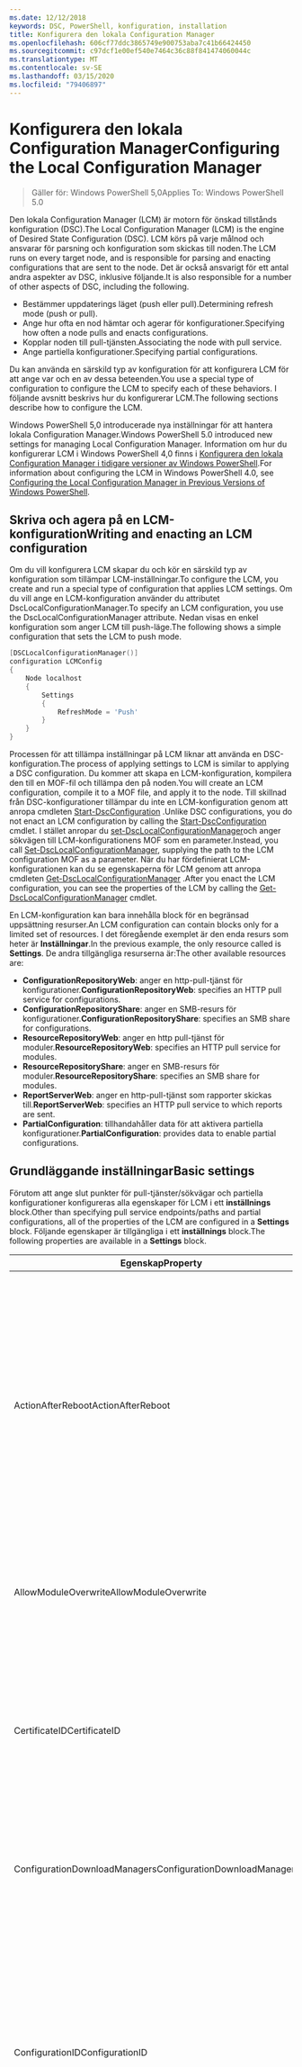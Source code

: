 ```yaml
---
ms.date: 12/12/2018
keywords: DSC, PowerShell, konfiguration, installation
title: Konfigurera den lokala Configuration Manager
ms.openlocfilehash: 606cf77ddc3865749e900753aba7c41b66424450
ms.sourcegitcommit: c97dcf1e00ef540e7464c36c88f841474060044c
ms.translationtype: MT
ms.contentlocale: sv-SE
ms.lasthandoff: 03/15/2020
ms.locfileid: "79406897"
---
```

# <a name="configuring-the-local-configuration-manager"></a><span data-ttu-id="7fd35-103">Konfigurera den lokala Configuration Manager</span><span class="sxs-lookup"><span data-stu-id="7fd35-103">Configuring the Local Configuration Manager</span></span>

> <span data-ttu-id="7fd35-104">Gäller för: Windows PowerShell 5,0</span><span class="sxs-lookup"><span data-stu-id="7fd35-104">Applies To: Windows PowerShell 5.0</span></span>

<span data-ttu-id="7fd35-105">Den lokala Configuration Manager (LCM) är motorn för önskad tillstånds konfiguration (DSC).</span><span class="sxs-lookup"><span data-stu-id="7fd35-105">The Local Configuration Manager (LCM) is the engine of Desired State Configuration (DSC).</span></span>
<span data-ttu-id="7fd35-106">LCM körs på varje målnod och ansvarar för parsning och konfiguration som skickas till noden.</span><span class="sxs-lookup"><span data-stu-id="7fd35-106">The LCM runs on every target node, and is responsible for parsing and enacting configurations that are sent to the node.</span></span>
<span data-ttu-id="7fd35-107">Det är också ansvarigt för ett antal andra aspekter av DSC, inklusive följande.</span><span class="sxs-lookup"><span data-stu-id="7fd35-107">It is also responsible for a number of other aspects of DSC, including the following.</span></span>

- <span data-ttu-id="7fd35-108">Bestämmer uppdaterings läget (push eller pull).</span><span class="sxs-lookup"><span data-stu-id="7fd35-108">Determining refresh mode (push or pull).</span></span>
- <span data-ttu-id="7fd35-109">Ange hur ofta en nod hämtar och agerar för konfigurationer.</span><span class="sxs-lookup"><span data-stu-id="7fd35-109">Specifying how often a node pulls and enacts configurations.</span></span>
- <span data-ttu-id="7fd35-110">Kopplar noden till pull-tjänsten.</span><span class="sxs-lookup"><span data-stu-id="7fd35-110">Associating the node with pull service.</span></span>
- <span data-ttu-id="7fd35-111">Ange partiella konfigurationer.</span><span class="sxs-lookup"><span data-stu-id="7fd35-111">Specifying partial configurations.</span></span>

<span data-ttu-id="7fd35-112">Du kan använda en särskild typ av konfiguration för att konfigurera LCM för att ange var och en av dessa beteenden.</span><span class="sxs-lookup"><span data-stu-id="7fd35-112">You use a special type of configuration to configure the LCM to specify each of these behaviors.</span></span>
<span data-ttu-id="7fd35-113">I följande avsnitt beskrivs hur du konfigurerar LCM.</span><span class="sxs-lookup"><span data-stu-id="7fd35-113">The following sections describe how to configure the LCM.</span></span>

<span data-ttu-id="7fd35-114">Windows PowerShell 5,0 introducerade nya inställningar för att hantera lokala Configuration Manager.</span><span class="sxs-lookup"><span data-stu-id="7fd35-114">Windows PowerShell 5.0 introduced new settings for managing Local Configuration Manager.</span></span>
<span data-ttu-id="7fd35-115">Information om hur du konfigurerar LCM i Windows PowerShell 4,0 finns i [Konfigurera den lokala Configuration Manager i tidigare versioner av Windows PowerShell](metaconfig4.md).</span><span class="sxs-lookup"><span data-stu-id="7fd35-115">For information about configuring the LCM in Windows PowerShell 4.0, see [Configuring the Local Configuration Manager in Previous Versions of Windows PowerShell](metaconfig4.md).</span></span>

## <a name="writing-and-enacting-an-lcm-configuration"></a><span data-ttu-id="7fd35-116">Skriva och agera på en LCM-konfiguration</span><span class="sxs-lookup"><span data-stu-id="7fd35-116">Writing and enacting an LCM configuration</span></span>

<span data-ttu-id="7fd35-117">Om du vill konfigurera LCM skapar du och kör en särskild typ av konfiguration som tillämpar LCM-inställningar.</span><span class="sxs-lookup"><span data-stu-id="7fd35-117">To configure the LCM, you create and run a special type of configuration that applies LCM settings.</span></span>
<span data-ttu-id="7fd35-118">Om du vill ange en LCM-konfiguration använder du attributet DscLocalConfigurationManager.</span><span class="sxs-lookup"><span data-stu-id="7fd35-118">To specify an LCM configuration, you use the DscLocalConfigurationManager attribute.</span></span>
<span data-ttu-id="7fd35-119">Nedan visas en enkel konfiguration som anger LCM till push-läge.</span><span class="sxs-lookup"><span data-stu-id="7fd35-119">The following shows a simple configuration that sets the LCM to push mode.</span></span>

```powershell
[DSCLocalConfigurationManager()]
configuration LCMConfig
{
    Node localhost
    {
        Settings
        {
            RefreshMode = 'Push'
        }
    }
}
```

<span data-ttu-id="7fd35-120">Processen för att tillämpa inställningar på LCM liknar att använda en DSC-konfiguration.</span><span class="sxs-lookup"><span data-stu-id="7fd35-120">The process of applying settings to LCM is similar to applying a DSC configuration.</span></span>
<span data-ttu-id="7fd35-121">Du kommer att skapa en LCM-konfiguration, kompilera den till en MOF-fil och tillämpa den på noden.</span><span class="sxs-lookup"><span data-stu-id="7fd35-121">You will create an LCM configuration, compile it to a MOF file, and apply it to the node.</span></span>
<span data-ttu-id="7fd35-122">Till skillnad från DSC-konfigurationer tillämpar du inte en LCM-konfiguration genom att anropa cmdleten [Start-DscConfiguration](/powershell/module/psdesiredstateconfiguration/start-dscconfiguration) .</span><span class="sxs-lookup"><span data-stu-id="7fd35-122">Unlike DSC configurations, you do not enact an LCM configuration by calling the [Start-DscConfiguration](/powershell/module/psdesiredstateconfiguration/start-dscconfiguration) cmdlet.</span></span>
<span data-ttu-id="7fd35-123">I stället anropar du [set-DscLocalConfigurationManager](/powershell/module/PSDesiredStateConfiguration/Set-DscLocalConfigurationManager)och anger sökvägen till LCM-konfigurationens MOF som en parameter.</span><span class="sxs-lookup"><span data-stu-id="7fd35-123">Instead, you call [Set-DscLocalConfigurationManager](/powershell/module/PSDesiredStateConfiguration/Set-DscLocalConfigurationManager), supplying the path to the LCM configuration MOF as a parameter.</span></span>
<span data-ttu-id="7fd35-124">När du har fördefinierat LCM-konfigurationen kan du se egenskaperna för LCM genom att anropa cmdleten [Get-DscLocalConfigurationManager](/powershell/module/PSDesiredStateConfiguration/Get-DscLocalConfigurationManager) .</span><span class="sxs-lookup"><span data-stu-id="7fd35-124">After you enact the LCM configuration, you can see the properties of the LCM by calling the [Get-DscLocalConfigurationManager](/powershell/module/PSDesiredStateConfiguration/Get-DscLocalConfigurationManager) cmdlet.</span></span>

<span data-ttu-id="7fd35-125">En LCM-konfiguration kan bara innehålla block för en begränsad uppsättning resurser.</span><span class="sxs-lookup"><span data-stu-id="7fd35-125">An LCM configuration can contain blocks only for a limited set of resources.</span></span>
<span data-ttu-id="7fd35-126">I det föregående exemplet är den enda resurs som heter är **Inställningar**.</span><span class="sxs-lookup"><span data-stu-id="7fd35-126">In the previous example, the only resource called is **Settings**.</span></span>
<span data-ttu-id="7fd35-127">De andra tillgängliga resurserna är:</span><span class="sxs-lookup"><span data-stu-id="7fd35-127">The other available resources are:</span></span>

* <span data-ttu-id="7fd35-128">**ConfigurationRepositoryWeb**: anger en http-pull-tjänst för konfigurationer.</span><span class="sxs-lookup"><span data-stu-id="7fd35-128">**ConfigurationRepositoryWeb**: specifies an HTTP pull service for configurations.</span></span>
* <span data-ttu-id="7fd35-129">**ConfigurationRepositoryShare**: anger en SMB-resurs för konfigurationer.</span><span class="sxs-lookup"><span data-stu-id="7fd35-129">**ConfigurationRepositoryShare**: specifies an SMB share for configurations.</span></span>
* <span data-ttu-id="7fd35-130">**ResourceRepositoryWeb**: anger en http pull-tjänst för moduler.</span><span class="sxs-lookup"><span data-stu-id="7fd35-130">**ResourceRepositoryWeb**: specifies an HTTP pull service for modules.</span></span>
* <span data-ttu-id="7fd35-131">**ResourceRepositoryShare**: anger en SMB-resurs för moduler.</span><span class="sxs-lookup"><span data-stu-id="7fd35-131">**ResourceRepositoryShare**: specifies an SMB share for modules.</span></span>
* <span data-ttu-id="7fd35-132">**ReportServerWeb**: anger en http-pull-tjänst som rapporter skickas till.</span><span class="sxs-lookup"><span data-stu-id="7fd35-132">**ReportServerWeb**: specifies an HTTP pull service to which reports are sent.</span></span>
* <span data-ttu-id="7fd35-133">**PartialConfiguration**: tillhandahåller data för att aktivera partiella konfigurationer.</span><span class="sxs-lookup"><span data-stu-id="7fd35-133">**PartialConfiguration**: provides data to enable partial configurations.</span></span>

## <a name="basic-settings"></a><span data-ttu-id="7fd35-134">Grundläggande inställningar</span><span class="sxs-lookup"><span data-stu-id="7fd35-134">Basic settings</span></span>

<span data-ttu-id="7fd35-135">Förutom att ange slut punkter för pull-tjänster/sökvägar och partiella konfigurationer konfigureras alla egenskaper för LCM i ett **inställnings** block.</span><span class="sxs-lookup"><span data-stu-id="7fd35-135">Other than specifying pull service endpoints/paths and partial configurations, all of the properties of the LCM are configured in a **Settings** block.</span></span>
<span data-ttu-id="7fd35-136">Följande egenskaper är tillgängliga i ett **inställnings** block.</span><span class="sxs-lookup"><span data-stu-id="7fd35-136">The following properties are available in a **Settings** block.</span></span>

|  <span data-ttu-id="7fd35-137">Egenskap</span><span class="sxs-lookup"><span data-stu-id="7fd35-137">Property</span></span>  |  <span data-ttu-id="7fd35-138">Typ</span><span class="sxs-lookup"><span data-stu-id="7fd35-138">Type</span></span>  |  <span data-ttu-id="7fd35-139">Beskrivning</span><span class="sxs-lookup"><span data-stu-id="7fd35-139">Description</span></span>   |
|----------- |------- |--------------- |
| <span data-ttu-id="7fd35-140">ActionAfterReboot</span><span class="sxs-lookup"><span data-stu-id="7fd35-140">ActionAfterReboot</span></span>| <span data-ttu-id="7fd35-141">sträng</span><span class="sxs-lookup"><span data-stu-id="7fd35-141">string</span></span>| <span data-ttu-id="7fd35-142">Anger vad som händer efter en omstart under tillämpning av en konfiguration.</span><span class="sxs-lookup"><span data-stu-id="7fd35-142">Specifies what happens after a reboot during the application of a configuration.</span></span> <span data-ttu-id="7fd35-143">De möjliga värdena är __"ContinueConfiguration"__ och __"StopConfiguration"__ .</span><span class="sxs-lookup"><span data-stu-id="7fd35-143">The possible values are __"ContinueConfiguration"__ and __"StopConfiguration"__.</span></span> <ul><li> <span data-ttu-id="7fd35-144">__ContinueConfiguration__: Fortsätt att använda den aktuella konfigurationen efter omstart av datorn.</span><span class="sxs-lookup"><span data-stu-id="7fd35-144">__ContinueConfiguration__: Continue applying the current configuration after machine reboot.</span></span> <span data-ttu-id="7fd35-145">Detta är standardvärdet</span><span class="sxs-lookup"><span data-stu-id="7fd35-145">This is the default value</span></span></li><li><span data-ttu-id="7fd35-146">__StopConfiguration__: stoppa den aktuella konfigurationen efter omstart av datorn.</span><span class="sxs-lookup"><span data-stu-id="7fd35-146">__StopConfiguration__: Stop the current configuration after machine reboot.</span></span></li></ul>|
| <span data-ttu-id="7fd35-147">AllowModuleOverwrite</span><span class="sxs-lookup"><span data-stu-id="7fd35-147">AllowModuleOverwrite</span></span>| <span data-ttu-id="7fd35-148">booleska</span><span class="sxs-lookup"><span data-stu-id="7fd35-148">bool</span></span>| <span data-ttu-id="7fd35-149">__$True__ om nya konfigurationer som hämtats från pull-tjänsten tillåts skriva över de gamla på målnoden.</span><span class="sxs-lookup"><span data-stu-id="7fd35-149">__$TRUE__ if new configurations downloaded from the pull service are allowed to overwrite the old ones on the target node.</span></span> <span data-ttu-id="7fd35-150">Annars $FALSE.</span><span class="sxs-lookup"><span data-stu-id="7fd35-150">Otherwise, $FALSE.</span></span>|
| <span data-ttu-id="7fd35-151">CertificateID</span><span class="sxs-lookup"><span data-stu-id="7fd35-151">CertificateID</span></span>| <span data-ttu-id="7fd35-152">sträng</span><span class="sxs-lookup"><span data-stu-id="7fd35-152">string</span></span>| <span data-ttu-id="7fd35-153">Tumavtryck för ett certifikat som används för att skydda autentiseringsuppgifter som skickas i en konfiguration.</span><span class="sxs-lookup"><span data-stu-id="7fd35-153">The thumbprint of a certificate used to secure credentials passed in a configuration.</span></span> <span data-ttu-id="7fd35-154">Mer information finns i [vill du skydda autentiseringsuppgifter i Windows PowerShell Desired State Configuration](https://blogs.msdn.com/b/powershell/archive/2014/01/31/want-to-secure-credentials-in-windows-powershell-desired-state-configuration.aspx)?.</span><span class="sxs-lookup"><span data-stu-id="7fd35-154">For more information see [Want to secure credentials in Windows PowerShell Desired State Configuration](https://blogs.msdn.com/b/powershell/archive/2014/01/31/want-to-secure-credentials-in-windows-powershell-desired-state-configuration.aspx)?.</span></span> <br> <span data-ttu-id="7fd35-155">__Obs!__ detta hanteras automatiskt om du använder Azure Automation DSC-pull.</span><span class="sxs-lookup"><span data-stu-id="7fd35-155">__Note:__ this is managed automatically if using Azure Automation DSC pull service.</span></span>|
| <span data-ttu-id="7fd35-156">ConfigurationDownloadManagers</span><span class="sxs-lookup"><span data-stu-id="7fd35-156">ConfigurationDownloadManagers</span></span>| <span data-ttu-id="7fd35-157">CimInstance []</span><span class="sxs-lookup"><span data-stu-id="7fd35-157">CimInstance[]</span></span>| <span data-ttu-id="7fd35-158">Föråldrade.</span><span class="sxs-lookup"><span data-stu-id="7fd35-158">Obsolete.</span></span> <span data-ttu-id="7fd35-159">Använd __ConfigurationRepositoryWeb__ -och __ConfigurationRepositoryShare__ -block för att definiera slut punkter för konfigurations-pull-tjänster.</span><span class="sxs-lookup"><span data-stu-id="7fd35-159">Use __ConfigurationRepositoryWeb__ and __ConfigurationRepositoryShare__ blocks to define configuration pull service endpoints.</span></span>|
| <span data-ttu-id="7fd35-160">ConfigurationID</span><span class="sxs-lookup"><span data-stu-id="7fd35-160">ConfigurationID</span></span>| <span data-ttu-id="7fd35-161">sträng</span><span class="sxs-lookup"><span data-stu-id="7fd35-161">string</span></span>| <span data-ttu-id="7fd35-162">För bakåtkompatibilitet med äldre hämtnings tjänst versioner.</span><span class="sxs-lookup"><span data-stu-id="7fd35-162">For backwards compatibility with older pull service versions.</span></span> <span data-ttu-id="7fd35-163">Ett GUID som identifierar konfigurations filen som ska hämtas från en pull-tjänst.</span><span class="sxs-lookup"><span data-stu-id="7fd35-163">A GUID that identifies the configuration file to get from a pull service.</span></span> <span data-ttu-id="7fd35-164">Noden hämtar konfigurationer i pull-tjänsten om namnet på konfigurations-MOF: en heter ConfigurationID. mof.</span><span class="sxs-lookup"><span data-stu-id="7fd35-164">The node will pull configurations on the pull service if the name of the configuration MOF is named ConfigurationID.mof.</span></span><br> <span data-ttu-id="7fd35-165">__Obs:__ Om du ställer in den här egenskapen fungerar inte att registrera noden med en pull-tjänst genom att använda __RegistrationKey__ .</span><span class="sxs-lookup"><span data-stu-id="7fd35-165">__Note:__ If you set this property, registering the node with a pull service by using __RegistrationKey__ does not work.</span></span> <span data-ttu-id="7fd35-166">Mer information finns i [Konfigurera en pull-klient med konfigurations namn](../pull-server/pullClientConfigNames.md).</span><span class="sxs-lookup"><span data-stu-id="7fd35-166">For more information, see [Setting up a pull client with configuration names](../pull-server/pullClientConfigNames.md).</span></span>|
| <span data-ttu-id="7fd35-167">ConfigurationMode</span><span class="sxs-lookup"><span data-stu-id="7fd35-167">ConfigurationMode</span></span>| <span data-ttu-id="7fd35-168">sträng</span><span class="sxs-lookup"><span data-stu-id="7fd35-168">string</span></span> | <span data-ttu-id="7fd35-169">Anger hur LCM faktiskt tillämpar konfigurationen på målnoden.</span><span class="sxs-lookup"><span data-stu-id="7fd35-169">Specifies how the LCM actually applies the configuration to the target nodes.</span></span> <span data-ttu-id="7fd35-170">Möjliga värden är __"ApplyOnly"__ , __"ApplyAndMonitor"__ och __"ApplyAndAutoCorrect"__ .</span><span class="sxs-lookup"><span data-stu-id="7fd35-170">Possible values are __"ApplyOnly"__,__"ApplyAndMonitor"__, and __"ApplyAndAutoCorrect"__.</span></span> <ul><li><span data-ttu-id="7fd35-171">__ApplyOnly__: DSC tillämpar konfigurationen och gör ingenting ytterligare om inte en ny konfiguration skickas till målnoden eller när en ny konfiguration hämtas från en tjänst.</span><span class="sxs-lookup"><span data-stu-id="7fd35-171">__ApplyOnly__: DSC applies the configuration and does nothing further unless a new configuration is pushed to the target node or when a new configuration is pulled from a service.</span></span> <span data-ttu-id="7fd35-172">Efter första tillämpning av en ny konfiguration söker DSC inte efter avvikelse från ett tidigare konfigurerat tillstånd.</span><span class="sxs-lookup"><span data-stu-id="7fd35-172">After initial application of a new configuration, DSC does not check for drift from a previously configured state.</span></span> <span data-ttu-id="7fd35-173">Observera att DSC försöker tillämpa konfigurationen tills den har slutförts innan __ApplyOnly__ börjar gälla.</span><span class="sxs-lookup"><span data-stu-id="7fd35-173">Note that DSC will attempt to apply the configuration until it is successful before __ApplyOnly__ takes effect.</span></span> </li><li> <span data-ttu-id="7fd35-174">__ApplyAndMonitor__: Detta är standardvärdet.</span><span class="sxs-lookup"><span data-stu-id="7fd35-174">__ApplyAndMonitor__: This is the default value.</span></span> <span data-ttu-id="7fd35-175">LCM använder alla nya konfigurationer.</span><span class="sxs-lookup"><span data-stu-id="7fd35-175">The LCM applies any new configurations.</span></span> <span data-ttu-id="7fd35-176">Efter den första körningen av en ny konfiguration, om mål-noden går från det önskade läget, rapporterar DSC den avvikelsen i loggarna.</span><span class="sxs-lookup"><span data-stu-id="7fd35-176">After initial application of a new configuration, if the target node drifts from the desired state, DSC reports the discrepancy in logs.</span></span> <span data-ttu-id="7fd35-177">Observera att DSC försöker tillämpa konfigurationen tills den har slutförts innan __ApplyAndMonitor__ börjar gälla.</span><span class="sxs-lookup"><span data-stu-id="7fd35-177">Note that DSC will attempt to apply the configuration until it is successful before __ApplyAndMonitor__ takes effect.</span></span></li><li><span data-ttu-id="7fd35-178">__ApplyAndAutoCorrect__: DSC använder alla nya konfigurationer.</span><span class="sxs-lookup"><span data-stu-id="7fd35-178">__ApplyAndAutoCorrect__: DSC applies any new configurations.</span></span> <span data-ttu-id="7fd35-179">Efter den första tillämpningen av en ny konfiguration, om mål noden går från det önskade läget, rapporterar DSC den avvikelsen i loggarna och tillämpar sedan den aktuella konfigurationen igen.</span><span class="sxs-lookup"><span data-stu-id="7fd35-179">After initial application of a new configuration, if the target node drifts from the desired state, DSC reports the discrepancy in logs, and then re-applies the current configuration.</span></span></li></ul>|
| <span data-ttu-id="7fd35-180">ConfigurationModeFrequencyMins</span><span class="sxs-lookup"><span data-stu-id="7fd35-180">ConfigurationModeFrequencyMins</span></span>| <span data-ttu-id="7fd35-181">UInt32</span><span class="sxs-lookup"><span data-stu-id="7fd35-181">UInt32</span></span>| <span data-ttu-id="7fd35-182">Hur ofta, i minuter, är den aktuella konfigurationen markerad och tillämpas.</span><span class="sxs-lookup"><span data-stu-id="7fd35-182">How often, in minutes, the current configuration is checked and applied.</span></span> <span data-ttu-id="7fd35-183">Den här egenskapen ignoreras om egenskapen ConfigurationMode är inställd på ApplyOnly.</span><span class="sxs-lookup"><span data-stu-id="7fd35-183">This property is ignored if the ConfigurationMode property is set to ApplyOnly.</span></span> <span data-ttu-id="7fd35-184">Standardvärdet är 15.</span><span class="sxs-lookup"><span data-stu-id="7fd35-184">The default value is 15.</span></span>|
| <span data-ttu-id="7fd35-185">DebugMode</span><span class="sxs-lookup"><span data-stu-id="7fd35-185">DebugMode</span></span>| <span data-ttu-id="7fd35-186">sträng</span><span class="sxs-lookup"><span data-stu-id="7fd35-186">string</span></span>| <span data-ttu-id="7fd35-187">Möjliga värden är __none__, __ForceModuleImport__och __all__.</span><span class="sxs-lookup"><span data-stu-id="7fd35-187">Possible values are __None__, __ForceModuleImport__, and __All__.</span></span> <ul><li><span data-ttu-id="7fd35-188">Ange till __ingen__ om du vill använda cachelagrade resurser.</span><span class="sxs-lookup"><span data-stu-id="7fd35-188">Set to __None__ to use cached resources.</span></span> <span data-ttu-id="7fd35-189">Detta är standardinställningen och ska användas i produktions scenarier.</span><span class="sxs-lookup"><span data-stu-id="7fd35-189">This is the default and should be used in production scenarios.</span></span></li><li><span data-ttu-id="7fd35-190">Inställningen till __ForceModuleImport__, gör att LCM kan läsa in alla DSC-resursprogram på nytt, även om de tidigare har lästs in och cachelagrats.</span><span class="sxs-lookup"><span data-stu-id="7fd35-190">Setting to __ForceModuleImport__, causes the LCM to reload any DSC resource modules, even if they have been previously loaded and cached.</span></span> <span data-ttu-id="7fd35-191">Detta påverkar prestandan för DSC-åtgärder eftersom varje modul läses in på nytt vid användning.</span><span class="sxs-lookup"><span data-stu-id="7fd35-191">This impacts the performance of DSC operations as each module is reloaded on use.</span></span> <span data-ttu-id="7fd35-192">Normalt använder du det här värdet vid fel sökning av en resurs</span><span class="sxs-lookup"><span data-stu-id="7fd35-192">Typically you would use this value while debugging a resource</span></span></li><li><span data-ttu-id="7fd35-193">I den här versionen är __alla__ samma som __ForceModuleImport__</span><span class="sxs-lookup"><span data-stu-id="7fd35-193">In this release, __All__ is same as __ForceModuleImport__</span></span></li></ul> |
| <span data-ttu-id="7fd35-194">RebootNodeIfNeeded</span><span class="sxs-lookup"><span data-stu-id="7fd35-194">RebootNodeIfNeeded</span></span>| <span data-ttu-id="7fd35-195">booleska</span><span class="sxs-lookup"><span data-stu-id="7fd35-195">bool</span></span>| <span data-ttu-id="7fd35-196">Ange `$true` för att tillåta resurser att starta om noden med hjälp av `$global:DSCMachineStatus`-flaggan.</span><span class="sxs-lookup"><span data-stu-id="7fd35-196">Set this to `$true` to allow resources to reboot the Node using the `$global:DSCMachineStatus` flag.</span></span> <span data-ttu-id="7fd35-197">Annars måste du starta om noden manuellt för alla konfigurationer som kräver det.</span><span class="sxs-lookup"><span data-stu-id="7fd35-197">Otherwise, you will have to manually reboot the node for any configuration that requires it.</span></span> <span data-ttu-id="7fd35-198">Standardvärdet är `$false`.</span><span class="sxs-lookup"><span data-stu-id="7fd35-198">The default value is `$false`.</span></span> <span data-ttu-id="7fd35-199">Om du vill använda den här inställningen när ett villkor för omstart utförs av något annat än DSC (till exempel Windows Installer) kombinerar du den här inställningen med __PendingReboot__ -resursen i [ComputerManagementDsc](https://github.com/PowerShell/ComputerManagementDsc) -modulen.</span><span class="sxs-lookup"><span data-stu-id="7fd35-199">To use this setting when a reboot condition is enacted by something other than DSC (such as Windows Installer), combine this setting with the __PendingReboot__ resource in the [ComputerManagementDsc](https://github.com/PowerShell/ComputerManagementDsc) module.</span></span>|
| <span data-ttu-id="7fd35-200">RefreshMode</span><span class="sxs-lookup"><span data-stu-id="7fd35-200">RefreshMode</span></span>| <span data-ttu-id="7fd35-201">sträng</span><span class="sxs-lookup"><span data-stu-id="7fd35-201">string</span></span>| <span data-ttu-id="7fd35-202">Anger hur LCM hämtar konfigurationer.</span><span class="sxs-lookup"><span data-stu-id="7fd35-202">Specifies how the LCM gets configurations.</span></span> <span data-ttu-id="7fd35-203">De möjliga värdena är __"Disabled"__ , __"push"__ och __"pull"__ .</span><span class="sxs-lookup"><span data-stu-id="7fd35-203">The possible values are __"Disabled"__, __"Push"__, and __"Pull"__.</span></span> <ul><li><span data-ttu-id="7fd35-204">__Inaktive__rad: DSC-konfigurationer har inaktiverats för den här noden.</span><span class="sxs-lookup"><span data-stu-id="7fd35-204">__Disabled__: DSC configurations are disabled for this node.</span></span></li><li> <span data-ttu-id="7fd35-205">__Push__: konfigurationer initieras genom att anropa cmdleten [Start-DscConfiguration](/powershell/module/psdesiredstateconfiguration/start-dscconfiguration) .</span><span class="sxs-lookup"><span data-stu-id="7fd35-205">__Push__: Configurations are initiated by calling the [Start-DscConfiguration](/powershell/module/psdesiredstateconfiguration/start-dscconfiguration) cmdlet.</span></span> <span data-ttu-id="7fd35-206">Konfigurationen tillämpas omedelbart på noden.</span><span class="sxs-lookup"><span data-stu-id="7fd35-206">The configuration is applied immediately to the node.</span></span> <span data-ttu-id="7fd35-207">Detta är standardvärdet.</span><span class="sxs-lookup"><span data-stu-id="7fd35-207">This is the default value.</span></span></li><li><span data-ttu-id="7fd35-208">__Hämta:__ Noden är konfigurerad för att regelbundet söka efter konfigurationer från en pull-tjänst eller SMB-sökväg.</span><span class="sxs-lookup"><span data-stu-id="7fd35-208">__Pull:__ The node is configured to regularly check for configurations from a pull service or SMB path.</span></span> <span data-ttu-id="7fd35-209">Om den här egenskapen är inställd på __Hämta__måste du ange en http-sökväg (tjänst) eller en SMB-sökväg (resurs) i ett __ConfigurationRepositoryWeb__ -eller __ConfigurationRepositoryShare__ -block.</span><span class="sxs-lookup"><span data-stu-id="7fd35-209">If this property is set to __Pull__, you must specify an HTTP (service) or SMB (share) path in a __ConfigurationRepositoryWeb__ or __ConfigurationRepositoryShare__ block.</span></span></li></ul>|
| <span data-ttu-id="7fd35-210">RefreshFrequencyMins</span><span class="sxs-lookup"><span data-stu-id="7fd35-210">RefreshFrequencyMins</span></span>| <span data-ttu-id="7fd35-211">Uint32</span><span class="sxs-lookup"><span data-stu-id="7fd35-211">Uint32</span></span>| <span data-ttu-id="7fd35-212">Det tidsintervall, i minuter, då LCM kontrollerar en pull-tjänst för att hämta uppdaterade konfigurationer.</span><span class="sxs-lookup"><span data-stu-id="7fd35-212">The time interval, in minutes, at which the LCM checks a pull service to get updated configurations.</span></span> <span data-ttu-id="7fd35-213">Värdet ignoreras om LCM inte har kon figurer ATS i pull-läge.</span><span class="sxs-lookup"><span data-stu-id="7fd35-213">This value is ignored if the LCM is not configured in pull mode.</span></span> <span data-ttu-id="7fd35-214">Standardvärdet är 30.</span><span class="sxs-lookup"><span data-stu-id="7fd35-214">The default value is 30.</span></span>|
| <span data-ttu-id="7fd35-215">ReportManagers</span><span class="sxs-lookup"><span data-stu-id="7fd35-215">ReportManagers</span></span>| <span data-ttu-id="7fd35-216">CimInstance []</span><span class="sxs-lookup"><span data-stu-id="7fd35-216">CimInstance[]</span></span>| <span data-ttu-id="7fd35-217">Föråldrade.</span><span class="sxs-lookup"><span data-stu-id="7fd35-217">Obsolete.</span></span> <span data-ttu-id="7fd35-218">Använd __ReportServerWeb__ -block för att definiera en slut punkt för att skicka rapporterings data till en pull-tjänst.</span><span class="sxs-lookup"><span data-stu-id="7fd35-218">Use __ReportServerWeb__ blocks to define an endpoint to send reporting data to a pull service.</span></span>|
| <span data-ttu-id="7fd35-219">ResourceModuleManagers</span><span class="sxs-lookup"><span data-stu-id="7fd35-219">ResourceModuleManagers</span></span>| <span data-ttu-id="7fd35-220">CimInstance []</span><span class="sxs-lookup"><span data-stu-id="7fd35-220">CimInstance[]</span></span>| <span data-ttu-id="7fd35-221">Föråldrade.</span><span class="sxs-lookup"><span data-stu-id="7fd35-221">Obsolete.</span></span> <span data-ttu-id="7fd35-222">Använd __ResourceRepositoryWeb__ -och __ResourceRepositoryShare__ -block för att definiera http-slutpunkter för pull-tjänster respektive SMB-sökvägar.</span><span class="sxs-lookup"><span data-stu-id="7fd35-222">Use __ResourceRepositoryWeb__ and __ResourceRepositoryShare__ blocks to define pull service HTTP endpoints or SMB paths, respectively.</span></span>|
| <span data-ttu-id="7fd35-223">PartialConfigurations</span><span class="sxs-lookup"><span data-stu-id="7fd35-223">PartialConfigurations</span></span>| <span data-ttu-id="7fd35-224">CimInstance</span><span class="sxs-lookup"><span data-stu-id="7fd35-224">CimInstance</span></span>| <span data-ttu-id="7fd35-225">Inte implementerad.</span><span class="sxs-lookup"><span data-stu-id="7fd35-225">Not implemented.</span></span> <span data-ttu-id="7fd35-226">Använd inte.</span><span class="sxs-lookup"><span data-stu-id="7fd35-226">Do not use.</span></span>|
| <span data-ttu-id="7fd35-227">StatusRetentionTimeInDays</span><span class="sxs-lookup"><span data-stu-id="7fd35-227">StatusRetentionTimeInDays</span></span> | <span data-ttu-id="7fd35-228">UInt32</span><span class="sxs-lookup"><span data-stu-id="7fd35-228">UInt32</span></span>| <span data-ttu-id="7fd35-229">Antalet dagar som LCM behåller statusen för den aktuella konfigurationen.</span><span class="sxs-lookup"><span data-stu-id="7fd35-229">The number of days the LCM keeps the status of the current configuration.</span></span>|

> [!NOTE]
> <span data-ttu-id="7fd35-230">LCM startar **ConfigurationModeFrequencyMins** -cykeln baserat på:</span><span class="sxs-lookup"><span data-stu-id="7fd35-230">The LCM starts the **ConfigurationModeFrequencyMins** cycle based on:</span></span>
>
> - <span data-ttu-id="7fd35-231">En ny Metaconfig tillämpas med hjälp av `Set-DscLocalConfigurationManager`</span><span class="sxs-lookup"><span data-stu-id="7fd35-231">A new metaconfig is applied using `Set-DscLocalConfigurationManager`</span></span>
> - <span data-ttu-id="7fd35-232">Omstart av datorn</span><span class="sxs-lookup"><span data-stu-id="7fd35-232">A machine restart</span></span>
>
> <span data-ttu-id="7fd35-233">För alla villkor där timer-processen upplever en krasch, kommer den att identifieras inom 30 sekunder och cykeln startas om.</span><span class="sxs-lookup"><span data-stu-id="7fd35-233">For any condition where the timer process experiences a crash, that will be detected within 30 seconds and the cycle will be restarted.</span></span>
> <span data-ttu-id="7fd35-234">En samtidig åtgärd kan fördröja cykeln från att startas, om den här åtgärdens varaktighet överskrider den konfigurerade cykel frekvensen, kommer nästa timer inte att starta.</span><span class="sxs-lookup"><span data-stu-id="7fd35-234">A concurrent operation could delay the cycle from being started, if the duration of this operation exceeds the configured cycle frequency, the next timer will not start.</span></span>
>
> <span data-ttu-id="7fd35-235">Metaconfig konfigureras till exempel med en frekvens på 15 minuter och hämtning sker vid T1.</span><span class="sxs-lookup"><span data-stu-id="7fd35-235">Example, the metaconfig is configured at a 15 minute pull frequency and a pull occurs at T1.</span></span>  <span data-ttu-id="7fd35-236">Noden slutförs inte i 16 minuter.</span><span class="sxs-lookup"><span data-stu-id="7fd35-236">The Node does not finish work for 16 minutes.</span></span>  <span data-ttu-id="7fd35-237">Den första 15 minuters cykeln ignoreras och nästa hämtning sker vid T1 + 15 + 15.</span><span class="sxs-lookup"><span data-stu-id="7fd35-237">The first 15 minute cycle is ignored, and next pull will happen at T1+15+15.</span></span>

## <a name="pull-service"></a><span data-ttu-id="7fd35-238">Pull-tjänst</span><span class="sxs-lookup"><span data-stu-id="7fd35-238">Pull service</span></span>

<span data-ttu-id="7fd35-239">LCM-konfigurationen stöder definition av följande typer av pull service-slutpunkter:</span><span class="sxs-lookup"><span data-stu-id="7fd35-239">LCM configuration supports defining the following types of pull service endpoints:</span></span>

- <span data-ttu-id="7fd35-240">**Konfigurations Server**: en lagrings plats för DSC-konfigurationer.</span><span class="sxs-lookup"><span data-stu-id="7fd35-240">**Configuration server**: A repository for DSC configurations.</span></span> <span data-ttu-id="7fd35-241">Definiera konfigurations servrar med hjälp av **ConfigurationRepositoryWeb** (för webbaserade servrar) och **ConfigurationRepositoryShare** -block (för SMB-baserade servrar).</span><span class="sxs-lookup"><span data-stu-id="7fd35-241">Define configuration servers by using **ConfigurationRepositoryWeb** (for web-based servers) and **ConfigurationRepositoryShare** (for SMB-based servers) blocks.</span></span>
- <span data-ttu-id="7fd35-242">**Resurs Server**: en lagrings plats för DSC-resurser, paketerade som PowerShell-moduler.</span><span class="sxs-lookup"><span data-stu-id="7fd35-242">**Resource server**: A repository for DSC resources, packaged as PowerShell modules.</span></span> <span data-ttu-id="7fd35-243">Definiera resurs servrar genom att använda **ResourceRepositoryWeb** (för webbaserade servrar) och **ResourceRepositoryShare** -block (för SMB-baserade servrar).</span><span class="sxs-lookup"><span data-stu-id="7fd35-243">Define resource servers by using **ResourceRepositoryWeb** (for web-based servers) and **ResourceRepositoryShare** (for SMB-based servers) blocks.</span></span>
- <span data-ttu-id="7fd35-244">**Report Server**: en tjänst som DSC skickar rapport data till.</span><span class="sxs-lookup"><span data-stu-id="7fd35-244">**Report server**: A service that DSC sends report data to.</span></span> <span data-ttu-id="7fd35-245">Definiera rapport servrar genom att använda **ReportServerWeb** -block.</span><span class="sxs-lookup"><span data-stu-id="7fd35-245">Define report servers by using **ReportServerWeb** blocks.</span></span> <span data-ttu-id="7fd35-246">En rapport Server måste vara en webb tjänst.</span><span class="sxs-lookup"><span data-stu-id="7fd35-246">A report server must be a web service.</span></span>

<span data-ttu-id="7fd35-247">Mer information om pull-tjänsten finns i [pull-tjänsten för önskad tillstånds konfiguration](../pull-server/pullServer.md).</span><span class="sxs-lookup"><span data-stu-id="7fd35-247">For more details on pull service see, [Desired State Configuration Pull Service](../pull-server/pullServer.md).</span></span>

## <a name="configuration-server-blocks"></a><span data-ttu-id="7fd35-248">Konfigurations Server block</span><span class="sxs-lookup"><span data-stu-id="7fd35-248">Configuration server blocks</span></span>

<span data-ttu-id="7fd35-249">Om du vill definiera en webbaserad konfigurations Server skapar du ett **ConfigurationRepositoryWeb** -block.</span><span class="sxs-lookup"><span data-stu-id="7fd35-249">To define a web-based configuration server, you create a **ConfigurationRepositoryWeb** block.</span></span>
<span data-ttu-id="7fd35-250">En **ConfigurationRepositoryWeb** definierar följande egenskaper.</span><span class="sxs-lookup"><span data-stu-id="7fd35-250">A **ConfigurationRepositoryWeb** defines the following properties.</span></span>

|<span data-ttu-id="7fd35-251">Egenskap</span><span class="sxs-lookup"><span data-stu-id="7fd35-251">Property</span></span>|<span data-ttu-id="7fd35-252">Typ</span><span class="sxs-lookup"><span data-stu-id="7fd35-252">Type</span></span>|<span data-ttu-id="7fd35-253">Beskrivning</span><span class="sxs-lookup"><span data-stu-id="7fd35-253">Description</span></span>|
|---|---|---|
|<span data-ttu-id="7fd35-254">AllowUnsecureConnection</span><span class="sxs-lookup"><span data-stu-id="7fd35-254">AllowUnsecureConnection</span></span>|<span data-ttu-id="7fd35-255">booleska</span><span class="sxs-lookup"><span data-stu-id="7fd35-255">bool</span></span>|<span data-ttu-id="7fd35-256">Ange till **$True** om du vill tillåta anslutningar från noden till servern utan autentisering.</span><span class="sxs-lookup"><span data-stu-id="7fd35-256">Set to **$TRUE** to allow connections from the node to the server without authentication.</span></span> <span data-ttu-id="7fd35-257">Ange till **$false** för att kräva autentisering.</span><span class="sxs-lookup"><span data-stu-id="7fd35-257">Set to **$FALSE** to require authentication.</span></span>|
|<span data-ttu-id="7fd35-258">CertificateID</span><span class="sxs-lookup"><span data-stu-id="7fd35-258">CertificateID</span></span>|<span data-ttu-id="7fd35-259">sträng</span><span class="sxs-lookup"><span data-stu-id="7fd35-259">string</span></span>|<span data-ttu-id="7fd35-260">Tumavtryck för ett certifikat som används för att autentisera till servern.</span><span class="sxs-lookup"><span data-stu-id="7fd35-260">The thumbprint of a certificate used to authenticate to the server.</span></span>|
|<span data-ttu-id="7fd35-261">ConfigurationNames</span><span class="sxs-lookup"><span data-stu-id="7fd35-261">ConfigurationNames</span></span>|<span data-ttu-id="7fd35-262">String[]</span><span class="sxs-lookup"><span data-stu-id="7fd35-262">String[]</span></span>|<span data-ttu-id="7fd35-263">En matris med namn på konfigurationer som ska hämtas av målnoden.</span><span class="sxs-lookup"><span data-stu-id="7fd35-263">An array of names of configurations to be pulled by the target node.</span></span> <span data-ttu-id="7fd35-264">Dessa används endast om noden har registrerats med pull-tjänsten med hjälp av en **RegistrationKey**.</span><span class="sxs-lookup"><span data-stu-id="7fd35-264">These are used only if the node is registered with the pull service by using a **RegistrationKey**.</span></span> <span data-ttu-id="7fd35-265">Mer information finns i [Konfigurera en pull-klient med konfigurations namn](../pull-server/pullClientConfigNames.md).</span><span class="sxs-lookup"><span data-stu-id="7fd35-265">For more information, see [Setting up a pull client with configuration names](../pull-server/pullClientConfigNames.md).</span></span>|
|<span data-ttu-id="7fd35-266">RegistrationKey</span><span class="sxs-lookup"><span data-stu-id="7fd35-266">RegistrationKey</span></span>|<span data-ttu-id="7fd35-267">sträng</span><span class="sxs-lookup"><span data-stu-id="7fd35-267">string</span></span>|<span data-ttu-id="7fd35-268">Ett GUID som registrerar noden med pull-tjänsten.</span><span class="sxs-lookup"><span data-stu-id="7fd35-268">A GUID that registers the node with the pull service.</span></span> <span data-ttu-id="7fd35-269">Mer information finns i [Konfigurera en pull-klient med konfigurations namn](../pull-server/pullClientConfigNames.md).</span><span class="sxs-lookup"><span data-stu-id="7fd35-269">For more information, see [Setting up a pull client with configuration names](../pull-server/pullClientConfigNames.md).</span></span>|
|<span data-ttu-id="7fd35-270">ServerURL</span><span class="sxs-lookup"><span data-stu-id="7fd35-270">ServerURL</span></span>|<span data-ttu-id="7fd35-271">sträng</span><span class="sxs-lookup"><span data-stu-id="7fd35-271">string</span></span>|<span data-ttu-id="7fd35-272">URL: en för konfigurations tjänsten.</span><span class="sxs-lookup"><span data-stu-id="7fd35-272">The URL of the configuration service.</span></span>|
|<span data-ttu-id="7fd35-273">ProxyURL\*</span><span class="sxs-lookup"><span data-stu-id="7fd35-273">ProxyURL\*</span></span>|<span data-ttu-id="7fd35-274">sträng</span><span class="sxs-lookup"><span data-stu-id="7fd35-274">string</span></span>|<span data-ttu-id="7fd35-275">URL-adressen till den http-proxy som ska användas vid kommunikation med konfigurations tjänsten.</span><span class="sxs-lookup"><span data-stu-id="7fd35-275">The URL of the http proxy to use when communicating with the configuration service.</span></span>|
|<span data-ttu-id="7fd35-276">ProxyCredential\*</span><span class="sxs-lookup"><span data-stu-id="7fd35-276">ProxyCredential\*</span></span>|<span data-ttu-id="7fd35-277">PSCredential</span><span class="sxs-lookup"><span data-stu-id="7fd35-277">pscredential</span></span>|<span data-ttu-id="7fd35-278">Autentiseringsuppgifter som ska användas för HTTP-proxyn.</span><span class="sxs-lookup"><span data-stu-id="7fd35-278">Credential to use for the http proxy.</span></span>|

> [!NOTE]
> * <span data-ttu-id="7fd35-279">Stöds i Windows-versioner 1809 och senare.</span><span class="sxs-lookup"><span data-stu-id="7fd35-279">Supported in Windows versions 1809 and later.</span></span>

<span data-ttu-id="7fd35-280">Ett exempel skript för att förenkla konfigureringen av ConfigurationRepositoryWeb-värdet för lokala noder finns i [skapa DSC-metaconfigurations](https://docs.microsoft.com/azure/automation/automation-dsc-onboarding#generating-dsc-metaconfigurations)</span><span class="sxs-lookup"><span data-stu-id="7fd35-280">An example script to simplify configuring the ConfigurationRepositoryWeb value for on-premises nodes is available - see [Generating DSC metaconfigurations](https://docs.microsoft.com/azure/automation/automation-dsc-onboarding#generating-dsc-metaconfigurations)</span></span>

<span data-ttu-id="7fd35-281">Om du vill definiera en SMB-baserad konfigurations Server skapar du ett **ConfigurationRepositoryShare** -block.</span><span class="sxs-lookup"><span data-stu-id="7fd35-281">To define an SMB-based configuration server, you create a **ConfigurationRepositoryShare** block.</span></span>
<span data-ttu-id="7fd35-282">En **ConfigurationRepositoryShare** definierar följande egenskaper.</span><span class="sxs-lookup"><span data-stu-id="7fd35-282">A **ConfigurationRepositoryShare** defines the following properties.</span></span>

|<span data-ttu-id="7fd35-283">Egenskap</span><span class="sxs-lookup"><span data-stu-id="7fd35-283">Property</span></span>|<span data-ttu-id="7fd35-284">Typ</span><span class="sxs-lookup"><span data-stu-id="7fd35-284">Type</span></span>|<span data-ttu-id="7fd35-285">Beskrivning</span><span class="sxs-lookup"><span data-stu-id="7fd35-285">Description</span></span>|
|---|---|---|
|<span data-ttu-id="7fd35-286">Autentiseringsuppgift</span><span class="sxs-lookup"><span data-stu-id="7fd35-286">Credential</span></span>|<span data-ttu-id="7fd35-287">MSFT_Credential</span><span class="sxs-lookup"><span data-stu-id="7fd35-287">MSFT_Credential</span></span>|<span data-ttu-id="7fd35-288">De autentiseringsuppgifter som används för att autentisera till SMB-resursen.</span><span class="sxs-lookup"><span data-stu-id="7fd35-288">The credential used to authenticate to the SMB share.</span></span>|
|<span data-ttu-id="7fd35-289">Sök</span><span class="sxs-lookup"><span data-stu-id="7fd35-289">SourcePath</span></span>|<span data-ttu-id="7fd35-290">sträng</span><span class="sxs-lookup"><span data-stu-id="7fd35-290">string</span></span>|<span data-ttu-id="7fd35-291">Sökvägen till SMB-resursen.</span><span class="sxs-lookup"><span data-stu-id="7fd35-291">The path of the SMB share.</span></span>|

## <a name="resource-server-blocks"></a><span data-ttu-id="7fd35-292">Resurs Server block</span><span class="sxs-lookup"><span data-stu-id="7fd35-292">Resource server blocks</span></span>

<span data-ttu-id="7fd35-293">Om du vill definiera en webbaserad resurs Server skapar du ett **ResourceRepositoryWeb** -block.</span><span class="sxs-lookup"><span data-stu-id="7fd35-293">To define a web-based resource server, you create a **ResourceRepositoryWeb** block.</span></span>
<span data-ttu-id="7fd35-294">En **ResourceRepositoryWeb** definierar följande egenskaper.</span><span class="sxs-lookup"><span data-stu-id="7fd35-294">A **ResourceRepositoryWeb** defines the following properties.</span></span>

|<span data-ttu-id="7fd35-295">Egenskap</span><span class="sxs-lookup"><span data-stu-id="7fd35-295">Property</span></span>|<span data-ttu-id="7fd35-296">Typ</span><span class="sxs-lookup"><span data-stu-id="7fd35-296">Type</span></span>|<span data-ttu-id="7fd35-297">Beskrivning</span><span class="sxs-lookup"><span data-stu-id="7fd35-297">Description</span></span>|
|---|---|---|
|<span data-ttu-id="7fd35-298">AllowUnsecureConnection</span><span class="sxs-lookup"><span data-stu-id="7fd35-298">AllowUnsecureConnection</span></span>|<span data-ttu-id="7fd35-299">booleska</span><span class="sxs-lookup"><span data-stu-id="7fd35-299">bool</span></span>|<span data-ttu-id="7fd35-300">Ange till **$True** om du vill tillåta anslutningar från noden till servern utan autentisering.</span><span class="sxs-lookup"><span data-stu-id="7fd35-300">Set to **$TRUE** to allow connections from the node to the server without authentication.</span></span> <span data-ttu-id="7fd35-301">Ange till **$false** för att kräva autentisering.</span><span class="sxs-lookup"><span data-stu-id="7fd35-301">Set to **$FALSE** to require authentication.</span></span>|
|<span data-ttu-id="7fd35-302">CertificateID</span><span class="sxs-lookup"><span data-stu-id="7fd35-302">CertificateID</span></span>|<span data-ttu-id="7fd35-303">sträng</span><span class="sxs-lookup"><span data-stu-id="7fd35-303">string</span></span>|<span data-ttu-id="7fd35-304">Tumavtryck för ett certifikat som används för att autentisera till servern.</span><span class="sxs-lookup"><span data-stu-id="7fd35-304">The thumbprint of a certificate used to authenticate to the server.</span></span>|
|<span data-ttu-id="7fd35-305">RegistrationKey</span><span class="sxs-lookup"><span data-stu-id="7fd35-305">RegistrationKey</span></span>|<span data-ttu-id="7fd35-306">sträng</span><span class="sxs-lookup"><span data-stu-id="7fd35-306">string</span></span>|<span data-ttu-id="7fd35-307">Ett GUID som identifierar noden för pull-tjänsten.</span><span class="sxs-lookup"><span data-stu-id="7fd35-307">A GUID that identifies the node to the pull service.</span></span>|
|<span data-ttu-id="7fd35-308">ServerURL</span><span class="sxs-lookup"><span data-stu-id="7fd35-308">ServerURL</span></span>|<span data-ttu-id="7fd35-309">sträng</span><span class="sxs-lookup"><span data-stu-id="7fd35-309">string</span></span>|<span data-ttu-id="7fd35-310">Webb adressen till konfigurations servern.</span><span class="sxs-lookup"><span data-stu-id="7fd35-310">The URL of the configuration server.</span></span>|
|<span data-ttu-id="7fd35-311">ProxyURL\*</span><span class="sxs-lookup"><span data-stu-id="7fd35-311">ProxyURL\*</span></span>|<span data-ttu-id="7fd35-312">sträng</span><span class="sxs-lookup"><span data-stu-id="7fd35-312">string</span></span>|<span data-ttu-id="7fd35-313">URL-adressen till den http-proxy som ska användas vid kommunikation med konfigurations tjänsten.</span><span class="sxs-lookup"><span data-stu-id="7fd35-313">The URL of the http proxy to use when communicating with the configuration service.</span></span>|
|<span data-ttu-id="7fd35-314">ProxyCredential\*</span><span class="sxs-lookup"><span data-stu-id="7fd35-314">ProxyCredential\*</span></span>|<span data-ttu-id="7fd35-315">PSCredential</span><span class="sxs-lookup"><span data-stu-id="7fd35-315">pscredential</span></span>|<span data-ttu-id="7fd35-316">Autentiseringsuppgifter som ska användas för HTTP-proxyn.</span><span class="sxs-lookup"><span data-stu-id="7fd35-316">Credential to use for the http proxy.</span></span>|

> [!NOTE]
> * <span data-ttu-id="7fd35-317">Stöds i Windows-versioner 1809 och senare.</span><span class="sxs-lookup"><span data-stu-id="7fd35-317">Supported in Windows versions 1809 and later.</span></span>

<span data-ttu-id="7fd35-318">Ett exempel skript för att förenkla konfigureringen av ResourceRepositoryWeb-värdet för lokala noder finns i [skapa DSC-metaconfigurations](https://docs.microsoft.com/azure/automation/automation-dsc-onboarding#generating-dsc-metaconfigurations)</span><span class="sxs-lookup"><span data-stu-id="7fd35-318">An example script to simplify configuring the ResourceRepositoryWeb value for on-premises nodes is available - see [Generating DSC metaconfigurations](https://docs.microsoft.com/azure/automation/automation-dsc-onboarding#generating-dsc-metaconfigurations)</span></span>

<span data-ttu-id="7fd35-319">Om du vill definiera en SMB-baserad resurs Server skapar du ett **ResourceRepositoryShare** -block.</span><span class="sxs-lookup"><span data-stu-id="7fd35-319">To define an SMB-based resource server, you create a **ResourceRepositoryShare** block.</span></span>
<span data-ttu-id="7fd35-320">**ResourceRepositoryShare** definierar följande egenskaper.</span><span class="sxs-lookup"><span data-stu-id="7fd35-320">**ResourceRepositoryShare** defines the following properties.</span></span>

|<span data-ttu-id="7fd35-321">Egenskap</span><span class="sxs-lookup"><span data-stu-id="7fd35-321">Property</span></span>|<span data-ttu-id="7fd35-322">Typ</span><span class="sxs-lookup"><span data-stu-id="7fd35-322">Type</span></span>|<span data-ttu-id="7fd35-323">Beskrivning</span><span class="sxs-lookup"><span data-stu-id="7fd35-323">Description</span></span>|
|---|---|---|
|<span data-ttu-id="7fd35-324">Autentiseringsuppgift</span><span class="sxs-lookup"><span data-stu-id="7fd35-324">Credential</span></span>|<span data-ttu-id="7fd35-325">MSFT_Credential</span><span class="sxs-lookup"><span data-stu-id="7fd35-325">MSFT_Credential</span></span>|<span data-ttu-id="7fd35-326">De autentiseringsuppgifter som används för att autentisera till SMB-resursen.</span><span class="sxs-lookup"><span data-stu-id="7fd35-326">The credential used to authenticate to the SMB share.</span></span> <span data-ttu-id="7fd35-327">Ett exempel på att skicka autentiseringsuppgifter finns i [Konfigurera en DSC SMB-pull-server](../pull-server/pullServerSMB.md)</span><span class="sxs-lookup"><span data-stu-id="7fd35-327">For an example of passing credentials, see [Setting up a DSC SMB pull server](../pull-server/pullServerSMB.md)</span></span>|
|<span data-ttu-id="7fd35-328">Sök</span><span class="sxs-lookup"><span data-stu-id="7fd35-328">SourcePath</span></span>|<span data-ttu-id="7fd35-329">sträng</span><span class="sxs-lookup"><span data-stu-id="7fd35-329">string</span></span>|<span data-ttu-id="7fd35-330">Sökvägen till SMB-resursen.</span><span class="sxs-lookup"><span data-stu-id="7fd35-330">The path of the SMB share.</span></span>|

## <a name="report-server-blocks"></a><span data-ttu-id="7fd35-331">Report Server-block</span><span class="sxs-lookup"><span data-stu-id="7fd35-331">Report server blocks</span></span>

<span data-ttu-id="7fd35-332">Om du vill definiera en rapport Server skapar du ett **ReportServerWeb** -block.</span><span class="sxs-lookup"><span data-stu-id="7fd35-332">To define a report server, you create a **ReportServerWeb** block.</span></span>
<span data-ttu-id="7fd35-333">Rapport Server rollen är inte kompatibel med SMB-baserad pull-tjänst.</span><span class="sxs-lookup"><span data-stu-id="7fd35-333">The report server role is not compatible with SMB based pull service.</span></span>
<span data-ttu-id="7fd35-334">**ReportServerWeb** definierar följande egenskaper.</span><span class="sxs-lookup"><span data-stu-id="7fd35-334">**ReportServerWeb** defines the following properties.</span></span>

|<span data-ttu-id="7fd35-335">Egenskap</span><span class="sxs-lookup"><span data-stu-id="7fd35-335">Property</span></span>|<span data-ttu-id="7fd35-336">Typ</span><span class="sxs-lookup"><span data-stu-id="7fd35-336">Type</span></span>|<span data-ttu-id="7fd35-337">Beskrivning</span><span class="sxs-lookup"><span data-stu-id="7fd35-337">Description</span></span>|
|---|---|---|
|<span data-ttu-id="7fd35-338">AllowUnsecureConnection</span><span class="sxs-lookup"><span data-stu-id="7fd35-338">AllowUnsecureConnection</span></span>|<span data-ttu-id="7fd35-339">booleska</span><span class="sxs-lookup"><span data-stu-id="7fd35-339">bool</span></span>|<span data-ttu-id="7fd35-340">Ange till **$True** om du vill tillåta anslutningar från noden till servern utan autentisering.</span><span class="sxs-lookup"><span data-stu-id="7fd35-340">Set to **$TRUE** to allow connections from the node to the server without authentication.</span></span> <span data-ttu-id="7fd35-341">Ange till **$false** för att kräva autentisering.</span><span class="sxs-lookup"><span data-stu-id="7fd35-341">Set to **$FALSE** to require authentication.</span></span>|
|<span data-ttu-id="7fd35-342">CertificateID</span><span class="sxs-lookup"><span data-stu-id="7fd35-342">CertificateID</span></span>|<span data-ttu-id="7fd35-343">sträng</span><span class="sxs-lookup"><span data-stu-id="7fd35-343">string</span></span>|<span data-ttu-id="7fd35-344">Tumavtryck för ett certifikat som används för att autentisera till servern.</span><span class="sxs-lookup"><span data-stu-id="7fd35-344">The thumbprint of a certificate used to authenticate to the server.</span></span>|
|<span data-ttu-id="7fd35-345">RegistrationKey</span><span class="sxs-lookup"><span data-stu-id="7fd35-345">RegistrationKey</span></span>|<span data-ttu-id="7fd35-346">sträng</span><span class="sxs-lookup"><span data-stu-id="7fd35-346">string</span></span>|<span data-ttu-id="7fd35-347">Ett GUID som identifierar noden för pull-tjänsten.</span><span class="sxs-lookup"><span data-stu-id="7fd35-347">A GUID that identifies the node to the pull service.</span></span>|
|<span data-ttu-id="7fd35-348">ServerURL</span><span class="sxs-lookup"><span data-stu-id="7fd35-348">ServerURL</span></span>|<span data-ttu-id="7fd35-349">sträng</span><span class="sxs-lookup"><span data-stu-id="7fd35-349">string</span></span>|<span data-ttu-id="7fd35-350">Webb adressen till konfigurations servern.</span><span class="sxs-lookup"><span data-stu-id="7fd35-350">The URL of the configuration server.</span></span>|
|<span data-ttu-id="7fd35-351">ProxyURL\*</span><span class="sxs-lookup"><span data-stu-id="7fd35-351">ProxyURL\*</span></span>|<span data-ttu-id="7fd35-352">sträng</span><span class="sxs-lookup"><span data-stu-id="7fd35-352">string</span></span>|<span data-ttu-id="7fd35-353">URL-adressen till den http-proxy som ska användas vid kommunikation med konfigurations tjänsten.</span><span class="sxs-lookup"><span data-stu-id="7fd35-353">The URL of the http proxy to use when communicating with the configuration service.</span></span>|
|<span data-ttu-id="7fd35-354">ProxyCredential\*</span><span class="sxs-lookup"><span data-stu-id="7fd35-354">ProxyCredential\*</span></span>|<span data-ttu-id="7fd35-355">PSCredential</span><span class="sxs-lookup"><span data-stu-id="7fd35-355">pscredential</span></span>|<span data-ttu-id="7fd35-356">Autentiseringsuppgifter som ska användas för HTTP-proxyn.</span><span class="sxs-lookup"><span data-stu-id="7fd35-356">Credential to use for the http proxy.</span></span>|

> [!NOTE]
> * <span data-ttu-id="7fd35-357">Stöds i Windows-versioner 1809 och senare.</span><span class="sxs-lookup"><span data-stu-id="7fd35-357">Supported in Windows versions 1809 and later.</span></span>

<span data-ttu-id="7fd35-358">Ett exempel skript för att förenkla konfigureringen av ReportServerWeb-värdet för lokala noder finns i [skapa DSC-metaconfigurations](https://docs.microsoft.com/azure/automation/automation-dsc-onboarding#generating-dsc-metaconfigurations)</span><span class="sxs-lookup"><span data-stu-id="7fd35-358">An example script to simplify configuring the ReportServerWeb value for on-premises nodes is available - see [Generating DSC metaconfigurations](https://docs.microsoft.com/azure/automation/automation-dsc-onboarding#generating-dsc-metaconfigurations)</span></span>

## <a name="partial-configurations"></a><span data-ttu-id="7fd35-359">Partiella konfigurationer</span><span class="sxs-lookup"><span data-stu-id="7fd35-359">Partial configurations</span></span>

<span data-ttu-id="7fd35-360">Om du vill definiera en partiell konfiguration skapar du ett **PartialConfiguration** -block.</span><span class="sxs-lookup"><span data-stu-id="7fd35-360">To define a partial configuration, you create a **PartialConfiguration** block.</span></span>
<span data-ttu-id="7fd35-361">Mer information om ofullständiga konfigurationer finns i [DSC-delvis konfigurationer](../pull-server/partialConfigs.md).</span><span class="sxs-lookup"><span data-stu-id="7fd35-361">For more information about partial configurations, see [DSC Partial configurations](../pull-server/partialConfigs.md).</span></span>
<span data-ttu-id="7fd35-362">**PartialConfiguration** definierar följande egenskaper.</span><span class="sxs-lookup"><span data-stu-id="7fd35-362">**PartialConfiguration** defines the following properties.</span></span>

|<span data-ttu-id="7fd35-363">Egenskap</span><span class="sxs-lookup"><span data-stu-id="7fd35-363">Property</span></span>|<span data-ttu-id="7fd35-364">Typ</span><span class="sxs-lookup"><span data-stu-id="7fd35-364">Type</span></span>|<span data-ttu-id="7fd35-365">Beskrivning</span><span class="sxs-lookup"><span data-stu-id="7fd35-365">Description</span></span>|
|---|---|---|
|<span data-ttu-id="7fd35-366">ConfigurationSource</span><span class="sxs-lookup"><span data-stu-id="7fd35-366">ConfigurationSource</span></span>|<span data-ttu-id="7fd35-367">sträng []</span><span class="sxs-lookup"><span data-stu-id="7fd35-367">string[]</span></span>|<span data-ttu-id="7fd35-368">En matris med namn på konfigurations servrar, som tidigare definierats i **ConfigurationRepositoryWeb** -och **ConfigurationRepositoryShare** -block, där del konfigurationen hämtas från.</span><span class="sxs-lookup"><span data-stu-id="7fd35-368">An array of names of configuration servers, previously defined in **ConfigurationRepositoryWeb** and **ConfigurationRepositoryShare** blocks, where the partial configuration is pulled from.</span></span>|
|<span data-ttu-id="7fd35-369">DependsOn</span><span class="sxs-lookup"><span data-stu-id="7fd35-369">DependsOn</span></span>|<span data-ttu-id="7fd35-370">sträng{}</span><span class="sxs-lookup"><span data-stu-id="7fd35-370">string{}</span></span>|<span data-ttu-id="7fd35-371">En lista med namn på andra konfigurationer som måste slutföras innan den här del konfigurationen tillämpas.</span><span class="sxs-lookup"><span data-stu-id="7fd35-371">A list of names of other configurations that must be completed before this partial configuration is applied.</span></span>|
|<span data-ttu-id="7fd35-372">Beskrivning</span><span class="sxs-lookup"><span data-stu-id="7fd35-372">Description</span></span>|<span data-ttu-id="7fd35-373">sträng</span><span class="sxs-lookup"><span data-stu-id="7fd35-373">string</span></span>|<span data-ttu-id="7fd35-374">Text som används för att beskriva den partiella konfigurationen.</span><span class="sxs-lookup"><span data-stu-id="7fd35-374">Text used to describe the partial configuration.</span></span>|
|<span data-ttu-id="7fd35-375">ExclusiveResources</span><span class="sxs-lookup"><span data-stu-id="7fd35-375">ExclusiveResources</span></span>|<span data-ttu-id="7fd35-376">sträng []</span><span class="sxs-lookup"><span data-stu-id="7fd35-376">string[]</span></span>|<span data-ttu-id="7fd35-377">En matris med resurser som är exklusiva till denna del konfiguration.</span><span class="sxs-lookup"><span data-stu-id="7fd35-377">An array of resources exclusive to this partial configuration.</span></span>|
|<span data-ttu-id="7fd35-378">RefreshMode</span><span class="sxs-lookup"><span data-stu-id="7fd35-378">RefreshMode</span></span>|<span data-ttu-id="7fd35-379">sträng</span><span class="sxs-lookup"><span data-stu-id="7fd35-379">string</span></span>|<span data-ttu-id="7fd35-380">Anger hur LCM får den här del konfigurationen.</span><span class="sxs-lookup"><span data-stu-id="7fd35-380">Specifies how the LCM gets this partial configuration.</span></span> <span data-ttu-id="7fd35-381">De möjliga värdena är __"Disabled"__ , __"push"__ och __"pull"__ .</span><span class="sxs-lookup"><span data-stu-id="7fd35-381">The possible values are __"Disabled"__, __"Push"__, and __"Pull"__.</span></span> <ul><li><span data-ttu-id="7fd35-382">__Inaktiverat__: den här del konfigurationen är inaktive rad.</span><span class="sxs-lookup"><span data-stu-id="7fd35-382">__Disabled__: This partial configuration is disabled.</span></span></li><li> <span data-ttu-id="7fd35-383">__Push__: den partiella konfigurationen skickas till noden genom att anropa cmdleten [Publish-DscConfiguration](/powershell/module/PSDesiredStateConfiguration/Publish-DscConfiguration) .</span><span class="sxs-lookup"><span data-stu-id="7fd35-383">__Push__: The partial configuration is pushed to the node by calling the [Publish-DscConfiguration](/powershell/module/PSDesiredStateConfiguration/Publish-DscConfiguration) cmdlet.</span></span> <span data-ttu-id="7fd35-384">När alla ofullständiga konfigurationer för noden antingen har push-överförts eller hämtats från en tjänst kan du starta konfigurationen genom att anropa `Start-DscConfiguration –UseExisting`.</span><span class="sxs-lookup"><span data-stu-id="7fd35-384">After all partial configurations for the node are either pushed or pulled from a service, the configuration can be started by calling `Start-DscConfiguration –UseExisting`.</span></span> <span data-ttu-id="7fd35-385">Detta är standardvärdet.</span><span class="sxs-lookup"><span data-stu-id="7fd35-385">This is the default value.</span></span></li><li><span data-ttu-id="7fd35-386">__Hämta:__ Noden är konfigurerad för att regelbundet söka efter delvis konfiguration från en pull-tjänst.</span><span class="sxs-lookup"><span data-stu-id="7fd35-386">__Pull:__ The node is configured to regularly check for partial configuration from a pull service.</span></span> <span data-ttu-id="7fd35-387">Om den här egenskapen är inställd på __Hämta__måste du ange en pull-tjänst i en __ConfigurationSource__ -egenskap.</span><span class="sxs-lookup"><span data-stu-id="7fd35-387">If this property is set to __Pull__, you must specify a pull service in a __ConfigurationSource__ property.</span></span> <span data-ttu-id="7fd35-388">Mer information om Azure Automation pull service finns i [Översikt över Azure Automation DSC](https://docs.microsoft.com/azure/automation/automation-dsc-overview).</span><span class="sxs-lookup"><span data-stu-id="7fd35-388">For more information about Azure Automation pull service, see [Azure Automation DSC Overview](https://docs.microsoft.com/azure/automation/automation-dsc-overview).</span></span></li></ul>|
|<span data-ttu-id="7fd35-389">ResourceModuleSource</span><span class="sxs-lookup"><span data-stu-id="7fd35-389">ResourceModuleSource</span></span>|<span data-ttu-id="7fd35-390">sträng []</span><span class="sxs-lookup"><span data-stu-id="7fd35-390">string[]</span></span>|<span data-ttu-id="7fd35-391">En matris med namnen på resurs servrar som nödvändiga resurser ska hämtas från för den här del konfigurationen.</span><span class="sxs-lookup"><span data-stu-id="7fd35-391">An array of the names of resource servers from which to download required resources for this partial configuration.</span></span> <span data-ttu-id="7fd35-392">Dessa namn måste referera till tjänst slut punkter som tidigare definierats i **ResourceRepositoryWeb** -och **ResourceRepositoryShare** -block.</span><span class="sxs-lookup"><span data-stu-id="7fd35-392">These names must refer to service endpoints previously defined in **ResourceRepositoryWeb** and **ResourceRepositoryShare** blocks.</span></span>|

<span data-ttu-id="7fd35-393">__Obs!__ partiella konfigurationer stöds med Azure Automation DSC, men bara en konfiguration kan hämtas från varje Automation-konto per nod.</span><span class="sxs-lookup"><span data-stu-id="7fd35-393">__Note:__ partial configurations are supported with Azure Automation DSC, but only one configuration can be pulled from each automation account per node.</span></span>

## <a name="see-also"></a><span data-ttu-id="7fd35-394">Se även</span><span class="sxs-lookup"><span data-stu-id="7fd35-394">See Also</span></span>

### <a name="concepts"></a><span data-ttu-id="7fd35-395">Koncept</span><span class="sxs-lookup"><span data-stu-id="7fd35-395">Concepts</span></span>
[<span data-ttu-id="7fd35-396">Översikt över önskad tillstånds konfiguration</span><span class="sxs-lookup"><span data-stu-id="7fd35-396">Desired State Configuration Overview</span></span>](../overview/overview.md)

[<span data-ttu-id="7fd35-397">Komma igång med Azure Automation DSC</span><span class="sxs-lookup"><span data-stu-id="7fd35-397">Getting started with Azure Automation DSC</span></span>](https://docs.microsoft.com/azure/automation/automation-dsc-getting-started)

### <a name="other-resources"></a><span data-ttu-id="7fd35-398">Andra resurser</span><span class="sxs-lookup"><span data-stu-id="7fd35-398">Other Resources</span></span>

[<span data-ttu-id="7fd35-399">Set-DscLocalConfigurationManager</span><span class="sxs-lookup"><span data-stu-id="7fd35-399">Set-DscLocalConfigurationManager</span></span>](/powershell/module/PSDesiredStateConfiguration/Set-DscLocalConfigurationManager)

[<span data-ttu-id="7fd35-400">Konfigurera en pull-klient med konfigurations namn</span><span class="sxs-lookup"><span data-stu-id="7fd35-400">Setting up a pull client with configuration names</span></span>](../pull-server/pullClientConfigNames.md)
